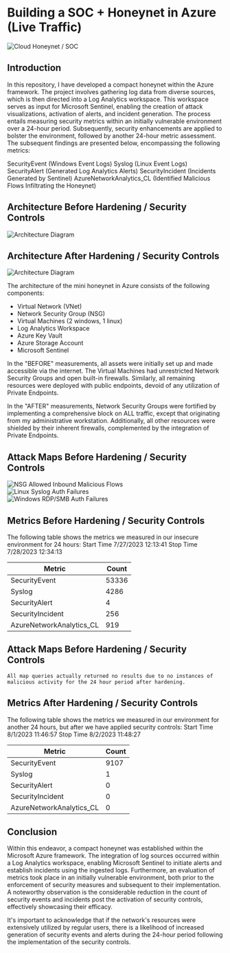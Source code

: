 # Building a SOC + Honeynet in Azure (Live Traffic)
![Cloud Honeynet / SOC](https://i.imgur.com/ZWxe03e.jpg)

## Introduction

In this repository, I have developed a compact honeynet within the Azure framework. The project involves gathering log data from diverse sources, which is then directed into a Log Analytics workspace. This workspace serves as input for Microsoft Sentinel, enabling the creation of attack visualizations, activation of alerts, and incident generation. The process entails measuring security metrics within an initially vulnerable environment over a 24-hour period. Subsequently, security enhancements are applied to bolster the environment, followed by another 24-hour metric assessment. The subsequent findings are presented below, encompassing the following metrics:

SecurityEvent (Windows Event Logs)
Syslog (Linux Event Logs)
SecurityAlert (Generated Log Analytics Alerts)
SecurityIncident (Incidents Generated by Sentinel)
AzureNetworkAnalytics_CL (Identified Malicious Flows Infiltrating the Honeynet)

## Architecture Before Hardening / Security Controls
![Architecture Diagram](https://i.imgur.com/aBDwnKb.jpg)

## Architecture After Hardening / Security Controls
![Architecture Diagram](https://i.imgur.com/YQNa9Pp.jpg)

The architecture of the mini honeynet in Azure consists of the following components:

- Virtual Network (VNet)
- Network Security Group (NSG)
- Virtual Machines (2 windows, 1 linux)
- Log Analytics Workspace
- Azure Key Vault
- Azure Storage Account
- Microsoft Sentinel

In the "BEFORE" measurements, all assets were initially set up and made accessible via the internet. The Virtual Machines had unrestricted Network Security Groups and open built-in firewalls. Similarly, all remaining resources were deployed with public endpoints, devoid of any utilization of Private Endpoints.

In the "AFTER" measurements, Network Security Groups were fortified by implementing a comprehensive block on ALL traffic, except that originating from my administrative workstation. Additionally, all other resources were shielded by their inherent firewalls, complemented by the integration of Private Endpoints.

## Attack Maps Before Hardening / Security Controls
![NSG Allowed Inbound Malicious Flows](https://i.imgur.com/1qvswSX.png)<br>
![Linux Syslog Auth Failures](https://i.imgur.com/G1YgZt6.png)<br>
![Windows RDP/SMB Auth Failures](https://i.imgur.com/ESr9Dlv.png)<br>

## Metrics Before Hardening / Security Controls

The following table shows the metrics we measured in our insecure environment for 24 hours:
Start Time 7/27/2023 12:13:41
Stop Time 7/28/2023 12:34:13

| Metric                   | Count
| ------------------------ | -----
| SecurityEvent            | 53336
| Syslog                   | 4286
| SecurityAlert            | 4
| SecurityIncident         | 256
| AzureNetworkAnalytics_CL | 919

## Attack Maps Before Hardening / Security Controls

```All map queries actually returned no results due to no instances of malicious activity for the 24 hour period after hardening.```

## Metrics After Hardening / Security Controls

The following table shows the metrics we measured in our environment for another 24 hours, but after we have applied security controls:
Start Time 8/1/2023 11:46:57
Stop Time	8/2/2023 11:48:27

| Metric                   | Count
| ------------------------ | -----
| SecurityEvent            | 9107
| Syslog                   | 1
| SecurityAlert            | 0
| SecurityIncident         | 0
| AzureNetworkAnalytics_CL | 0

## Conclusion

Within this endeavor, a compact honeynet was established within the Microsoft Azure framework. The integration of log sources occurred within a Log Analytics workspace, enabling Microsoft Sentinel to initiate alerts and establish incidents using the ingested logs. Furthermore, an evaluation of metrics took place in an initially vulnerable environment, both prior to the enforcement of security measures and subsequent to their implementation. A noteworthy observation is the considerable reduction in the count of security events and incidents post the activation of security controls, effectively showcasing their efficacy.

It's important to acknowledge that if the network's resources were extensively utilized by regular users, there is a likelihood of increased generation of security events and alerts during the 24-hour period following the implementation of the security controls.
